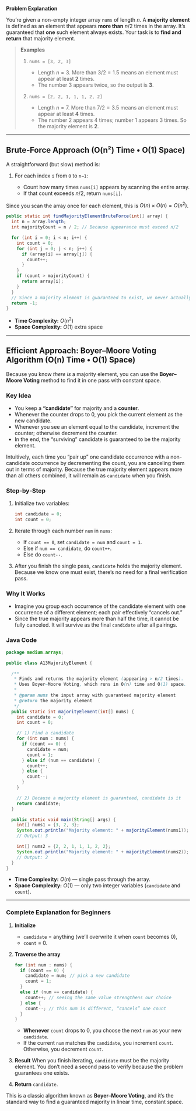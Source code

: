 **Problem Explanation**

You’re given a non-empty integer array `nums` of length $n$. A **majority element** is defined as an element that appears **more than** $n/2$ times in the array. It’s guaranteed that **one** such element always exists. Your task is to **find and return** that majority element.

> **Examples**
>
> 1. `nums = [3, 2, 3]`
>
>    * Length $n = 3$. More than $3/2 = 1.5$ means an element must appear at least **2** times.
>    * The number 3 appears twice, so the output is **3**.
> 2. `nums = [2, 2, 1, 1, 1, 2, 2]`
>
>    * Length $n = 7$. More than $7/2 = 3.5$ means an element must appear at least **4** times.
>    * The number 2 appears 4 times; number 1 appears 3 times. So the majority element is **2**.

---

## Brute‐Force Approach (O(n²) Time • O(1) Space)

A straightforward (but slow) method is:

1. For each index `i` from `0` to `n−1`:

   * Count how many times `nums[i]` appears by scanning the entire array.
   * If that count exceeds $n/2$, return `nums[i]`.

Since you scan the array once for each element, this is $O(n) \times O(n) = O(n^2)$.

```java
public static int findMajorityElementBruteForce(int[] array) {
  int n = array.length;
  int majorityCount = n / 2; // Because appearance must exceed n/2

  for (int i = 0; i < n; i++) {
    int count = 0;
    for (int j = 0; j < n; j++) {
      if (array[i] == array[j]) {
        count++;
      }
    }
    if (count > majorityCount) {
      return array[i];
    }
  }
  // Since a majority element is guaranteed to exist, we never actually reach here.
  return -1;
}
```

* **Time Complexity:** $O(n^2)$
* **Space Complexity:** $O(1)$ extra space

---

## Efficient Approach: Boyer–Moore Voting Algorithm (O(n) Time • O(1) Space)

Because you know *there is* a majority element, you can use the **Boyer–Moore Voting** method to find it in one pass with constant space.

### Key Idea

* You keep a **“candidate”** for majority and a **counter**.
* Whenever the counter drops to 0, you pick the current element as the new candidate.
* Whenever you see an element equal to the candidate, increment the counter; otherwise decrement the counter.
* In the end, the “surviving” candidate is guaranteed to be the majority element.

Intuitively, each time you “pair up” one candidate occurrence with a non-candidate occurrence by decrementing the count, you are canceling them out in terms of majority. Because the true majority element appears more than all others combined, it will remain as `candidate` when you finish.

### Step‐by‐Step

1. Initialize two variables:

   ```java
   int candidate = 0;
   int count = 0;
   ```
2. Iterate through each number `num` in `nums`:

   * If `count == 0`, set `candidate = num` and `count = 1`.
   * Else if `num == candidate`, do `count++`.
   * Else do `count--`.
3. After you finish the single pass, `candidate` holds the majority element. Because we know one must exist, there’s no need for a final verification pass.

### Why It Works

* Imagine you group each occurrence of the candidate element with one occurrence of a different element; each pair effectively “cancels out.”
* Since the true majority appears more than half the time, it cannot be fully canceled. It will survive as the final `candidate` after all pairings.

### Java Code

```java
package medium.arrays;

public class A13MajorityElement {

  /**
   * Finds and returns the majority element (appearing > n/2 times).
   * Uses Boyer–Moore Voting, which runs in O(n) time and O(1) space.
   *
   * @param nums the input array with guaranteed majority element
   * @return the majority element
   */
  public static int majorityElement(int[] nums) {
    int candidate = 0;
    int count = 0;

    // 1) Find a candidate
    for (int num : nums) {
      if (count == 0) {
        candidate = num;
        count = 1;
      } else if (num == candidate) {
        count++;
      } else {
        count--;
      }
    }

    // 2) Because a majority element is guaranteed, candidate is it
    return candidate;
  }

  public static void main(String[] args) {
    int[] nums1 = {3, 2, 3};
    System.out.println("Majority element: " + majorityElement(nums1));
    // Output: 3

    int[] nums2 = {2, 2, 1, 1, 1, 2, 2};
    System.out.println("Majority element: " + majorityElement(nums2));
    // Output: 2
  }
}
```

* **Time Complexity:** $O(n)$ — single pass through the array.
* **Space Complexity:** $O(1)$ — only two integer variables (`candidate` and `count`).

---

### Complete Explanation for Beginners

1. **Initialize**

   * `candidate` = anything (we’ll overwrite it when `count` becomes 0),
   * `count` = 0.

2. **Traverse the array**

   ```java
   for (int num : nums) {
     if (count == 0) {
       candidate = num; // pick a new candidate
       count = 1;
     }
     else if (num == candidate) {
       count++; // seeing the same value strengthens our choice
     } else {
       count--; // this num is different, “cancels” one count
     }
   }
   ```

   * **Whenever** `count` drops to 0, you choose the next `num` as your new `candidate`.
   * If the current `num` matches the `candidate`, you increment `count`. Otherwise, you decrement `count`.

3. **Result**
   When you finish iterating, `candidate` must be the majority element. You don’t need a second pass to verify because the problem guarantees one exists.

4. **Return** `candidate`.

This is a classic algorithm known as **Boyer–Moore Voting**, and it’s the standard way to find a guaranteed majority in linear time, constant space.
